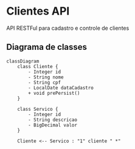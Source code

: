 # Clientes API
API RESTFul para cadastro e controle de clientes

## Diagrama de classes

```mermaid
classDiagram
    class Cliente {
        - Integer id
        - String nome
        - String cpf
        - LocalDate dataCadastro
        + void prePersist()
    }

    class Servico {
        - Integer id
        - String descricao
        - BigDecimal valor
    }

    Cliente <-- Servico : "1" cliente " *"
```
